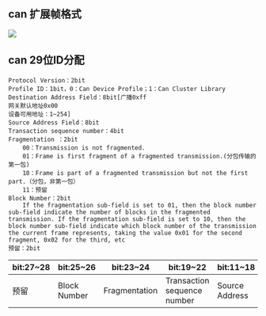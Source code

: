 ## can 扩展帧格式 ##

![](https://i.imgur.com/vYNuhfY.png)

## can 29位ID分配 ##

    Protocol Version：2bit
    Profile ID：1bit，0：Can Device Profile；1：Can Cluster Library
    Destination Address Field：8bit[广播0xff
    网关默认地址0x00
    设备可用地址：1~254]
    Source Address Field：8bit
    Transaction sequence number：4bit
    Fragmentation ：2bit
    	00：Transmission is not fragmented.
    	01：Frame is first fragment of a fragmented transmission.(分包传输的第一包)
    	10：Frame is part of a fragmented transmission but not the first part.（分包，非第一包）
    	11：预留	
    Block Number：2bit
    	If the fragmentation sub-field is set to 01, then the block number sub-field indicate the number of blocks in the fragmented transmission. If the fragmentation sub-field is set to 10, then the block number sub-field indicate which block number of the transmission the current frame represents, taking the value 0x01 for the second fragment, 0x02 for the third, etc
    预留：2bit


|bit:27~28|bit:25~26|bit:23~24|bit:19~22|bit:11~18|bit:3~10|bit:2|bit:0~1
--|--|--|--|--|--|--|--
预留|Block Number|Fragmentation|Transaction sequence number|Source Address|Destination Address|Profile ID|Protocol Version
